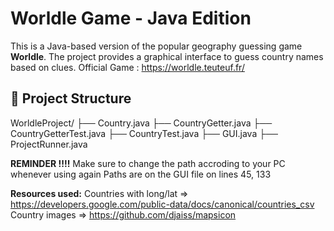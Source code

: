 #  Worldle Game - Java Edition

This is a Java-based version of the popular geography guessing game **Worldle**. The project provides a graphical interface to guess country names based on clues.
Official Game : https://worldle.teuteuf.fr/

## 📁 Project Structure

WorldleProject/
├── Country.java
├── CountryGetter.java
├── CountryGetterTest.java
├── CountryTest.java
├── GUI.java
├── ProjectRunner.java

**REMINDER !!!!**
Make sure to change the path accroding to your PC whenever using again
Paths are on the GUI file on lines 45, 133

**Resources used:**
Countries with long/lat => https://developers.google.com/public-data/docs/canonical/countries_csv
Country images => https://github.com/djaiss/mapsicon
